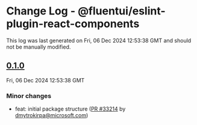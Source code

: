 # Change Log - @fluentui/eslint-plugin-react-components

This log was last generated on Fri, 06 Dec 2024 12:53:38 GMT and should not be manually modified.

<!-- Start content -->

## [0.1.0](https://github.com/microsoft/fluentui/tree/@fluentui/eslint-plugin-react-components_v0.1.0)

Fri, 06 Dec 2024 12:53:38 GMT

### Minor changes

- feat: initial package structure ([PR #33214](https://github.com/microsoft/fluentui/pull/33214) by dmytrokirpa@microsoft.com)
